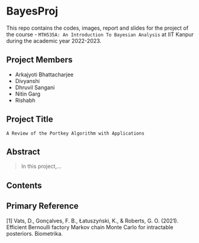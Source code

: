 # BayesProj

This repo contains the codes, images, report and slides for the project of the course - `MTH535A: An Introduction To Bayesian Analysis` at IIT Kanpur during the academic year 2022-2023.

## Project Members
  - Arkajyoti Bhattacharjee
  - Divyanshi
  - Dhruvil Sangani
  - Nitin Garg
  - Rishabh

## Project Title
  `A Review of the Portkey Algorithm with Applications`

## Abstract
  > In this project,...

## Contents

## Primary Reference

  [1] Vats, D., Gonçalves, F. B., Łatuszyński, K., & Roberts, G. O. (2021). Efficient Bernoulli factory Markov chain Monte Carlo for intractable posteriors. Biometrika.

